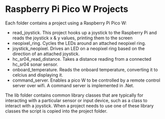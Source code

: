# Raspberry Pi Pico W Projects

Each folder contains a project using a Raspberry Pi Pico W:

- read_joystick. This project hooks up a joystick to the Raspberry Pi and reads the joystick x & y values, printing them to the screen
- neopixel_ring. Cycles the LEDs around an attached neopixel ring.
- joystick_neopixel. Drives an LED on a neopixel ring based on the direction of an attached joystick.
- hc_sr04_read_distance. Takes a distance reading from a connected hc_sr04 sonar sensor.
- onboard_temperature. Reads the onboard temperature, converting it to celcius and displaying it.
- command_server. Enables a pico W to be controlled by a remote control server over wifi. A command server is implemented in .Net.

The lib folder contains common library classes that are typically for interacting with a particular sensor or input device, such as a class to interact with a joystick. When a project needs to use one of these library classes the script is copied into the project folder.
